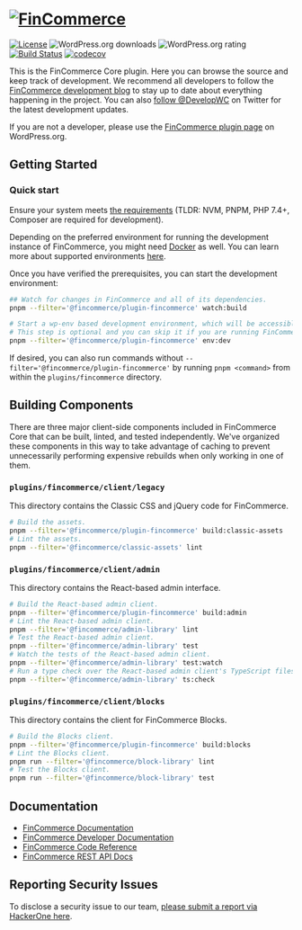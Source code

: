 # [![FinCommerce](https://fincommerce.com/wp-content/themes/woo/images/logo-fincommerce@2x.png 'FinCommerce')](https://fincommerce.com/)

[![License](https://poser.pugx.org/dieselfox1/fincommerce/license 'License')](https://packagist.org/packages/dieselfox1/fincommerce)
![WordPress.org downloads](https://img.shields.io/wordpress/plugin/dt/fincommerce.svg 'WordPress.org downloads')
![WordPress.org rating](https://img.shields.io/wordpress/plugin/r/fincommerce.svg 'WordPress.org rating')
[![Build Status](https://github.com/dieselfox1/fincommerce/actions/workflows/ci.yml/badge.svg?branch=trunk 'Build Status')](https://github.com/dieselfox1/fincommerce/actions/workflows/ci.yml)
[![codecov](https://codecov.io/gh/dieselfox1/fincommerce/branch/trunk/graph/badge.svg 'codecov')](https://codecov.io/gh/dieselfox1/fincommerce)

This is the FinCommerce Core plugin. Here you can browse the source and keep track of development. We recommend all developers to follow the [FinCommerce development blog](https://fincommerce.wordpress.com/) to stay up to date about everything happening in the project. You can also [follow @DevelopWC](https://twitter.com/DevelopWC) on Twitter for the latest development updates.

If you are not a developer, please use the [FinCommerce plugin page](https://wordpress.org/plugins/fincommerce/) on WordPress.org.

## Getting Started

### Quick start

Ensure your system meets [the requirements](../../README.md#getting-started) (TLDR: NVM, PNPM, PHP 7.4+, Composer are required for development).

Depending on the preferred environment for running the development instance of FinCommerce, you might need [Docker](https://docs.docker.com/get-docker/) as well. You can learn more about supported environments [here](https://developer.fincommerce.com/docs/setting-up-your-development-environment/).

Once you have verified the prerequisites, you can start the development environment:

```bash
## Watch for changes in FinCommerce and all of its dependencies.
pnpm --filter='@fincommerce/plugin-fincommerce' watch:build

# Start a wp-env based development environment, which will be accessible via http://localhost:8888/.
# This step is optional and you can skip it if you are running FinCommerce on a custom setup.
pnpm --filter='@fincommerce/plugin-fincommerce' env:dev
```

If desired, you can also run commands without `--filter='@fincommerce/plugin-fincommerce'` by running `pnpm <command>` from within the `plugins/fincommerce` directory.

## Building Components

There are three major client-side components included in FinCommerce Core that can be built, linted, and tested independently. We've organized these components
in this way to take advantage of caching to prevent unnecessarily performing expensive rebuilds when only working in one of them.

### `plugins/fincommerce/client/legacy`

This directory contains the Classic CSS and jQuery code for FinCommerce.

```bash
# Build the assets.
pnpm --filter='@fincommerce/plugin-fincommerce' build:classic-assets
# Lint the assets.
pnpm --filter='@fincommerce/classic-assets' lint
```

### `plugins/fincommerce/client/admin`

This directory contains the React-based admin interface.

```bash
# Build the React-based admin client.
pnpm --filter='@fincommerce/plugin-fincommerce' build:admin
# Lint the React-based admin client.
pnpm --filter='@fincommerce/admin-library' lint
# Test the React-based admin client.
pnpm --filter='@fincommerce/admin-library' test
# Watch the tests of the React-based admin client.
pnpm --filter='@fincommerce/admin-library' test:watch
# Run a type check over the React-based admin client's TypeScript files.
pnpm --filter='@fincommerce/admin-library' ts:check
```

### `plugins/fincommerce/client/blocks`

This directory contains the client for FinCommerce Blocks.

```bash
# Build the Blocks client.
pnpm --filter='@fincommerce/plugin-fincommerce' build:blocks
# Lint the Blocks client.
pnpm run --filter='@fincommerce/block-library' lint
# Test the Blocks client.
pnpm run --filter='@fincommerce/block-library' test
```

## Documentation

- [FinCommerce Documentation](https://fincommerce.com/)
- [FinCommerce Developer Documentation](https://github.com/dieselfox1/fincommerce/wiki)
- [FinCommerce Code Reference](https://fincommerce.com/wc-apidocs/)
- [FinCommerce REST API Docs](https://fincommerce.github.io/fincommerce-rest-api-docs/)

## Reporting Security Issues

To disclose a security issue to our team, [please submit a report via HackerOne here](https://hackerone.com/automattic/).
